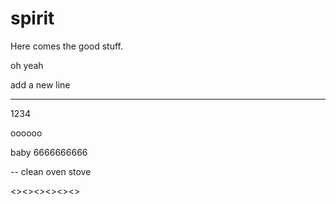 # spirit

Here comes the good stuff.

oh yeah

add a new line

---------

1234

oooooo



baby 6666666666


-- clean oven stove



<><><><><><>

